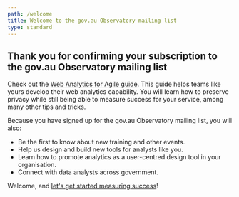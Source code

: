 ```yaml
---
path: /welcome
title: Welcome to the gov.au Observatory mailing list
type: standard
---
```


## Thank you for confirming your subscription to the gov.au Observatory mailing list

Check out the
[Web Analytics for Agile guide](https://www.dta.gov.au/our-projects/google-analytics-government/web-analytics-agile).
This guide helps teams like yours develop their web analytics capability. You
will learn how to preserve privacy while still being able to measure success for
your service, among many other tips and tricks.

Because you have signed up for the gov.au Observatory mailing list, you will
also:

- Be the first to know about new training and other events.
- Help us design and build new tools for analysts like you.
- Learn how to promote analytics as a user-centred design tool in your
  organisation.
- Connect with data analysts across government.

Welcome, and
[let's get started measuring success](https://www.dta.gov.au/our-projects/google-analytics-government/web-analytics-agile)!
